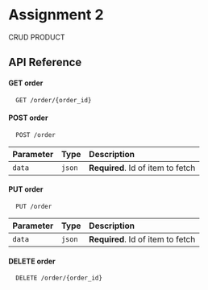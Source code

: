 
# Assignment 2

CRUD PRODUCT

## API Reference

#### GET order

```http
  GET /order/{order_id}
```

#### POST order

```http
  POST /order
```

| Parameter | Type     | Description                       |
| :-------- | :------- | :-------------------------------- |
| `data`    | `json` | **Required**. Id of item to fetch |


#### PUT order

```http
  PUT /order
```

| Parameter | Type     | Description                       |
| :-------- | :------- | :-------------------------------- |
| `data`    | `json` | **Required**. Id of item to fetch |


#### DELETE order

```http
  DELETE /order/{order_id}
```
